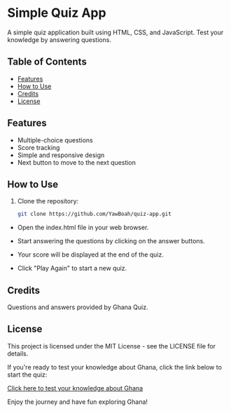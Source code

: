 # Simple Quiz App

A simple quiz application built using HTML, CSS, and JavaScript. Test your knowledge by answering questions.

## Table of Contents
- [Features](#features)
- [How to Use](#how-to-use)
- [Credits](#credits)
- [License](#license)

## Features

- Multiple-choice questions
- Score tracking
- Simple and responsive design
- Next button to move to the next question

## How to Use

1. Clone the repository:

   ```bash
   git clone https://github.com/YawBoah/quiz-app.git

- Open the index.html file in your web browser.

- Start answering the questions by clicking on the answer buttons.

- Your score will be displayed at the end of the quiz.

- Click "Play Again" to start a new quiz.

## Credits
Questions and answers provided by Ghana Quiz.

## License
This project is licensed under the MIT License - see the LICENSE file for details.

If you're ready to test your knowledge about Ghana, click the link below to start the quiz:

[Click here to test your knowledge about Ghana](https://yawboah.github.io/Quiz-App/)

Enjoy the journey and have fun exploring Ghana!







